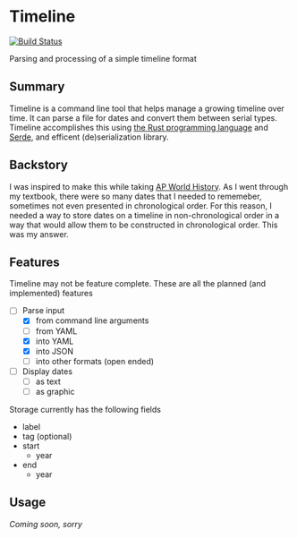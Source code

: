 # Timeline

[![Build Status](https://travis-ci.com/Spaceface16518/Timeline.svg?branch=master)](https://travis-ci.com/Spaceface16518/Timeline)

Parsing and processing of a simple timeline format

## Summary

Timeline is a command line tool that helps manage a growing timeline over time. It can parse a file for dates and convert them between serial types. Timeline accomplishes this using [the Rust programming language](https://www.rust-lang.org/) and [Serde](https://serde.rs/), and efficent (de)serialization library.

## Backstory

I was inspired to make this while taking [AP World History](https://apstudent.collegeboard.org/apcourse/ap-world-history). As I went through my textbook, there were so many dates that I needed to rememeber, sometimes not even presented in chronological order. For this reason, I needed a way to store dates on a timeline in non-chronological order in a way that would allow them to be constructed in chronological order. This was my answer.

## Features

Timeline may not be feature complete. These are all the planned (and implemented) features

- [ ] Parse input
  - [x] from command line arguments
  - [ ] from YAML
  - [x] into YAML
  - [x] into JSON
  - [ ] into other formats (open ended)
- [ ] Display dates
  - [ ] as text
  - [ ] as graphic

Storage currently has the following fields

- label
- tag (optional)
- start
  - year
- end
  - year

## Usage

_Coming soon, sorry_
